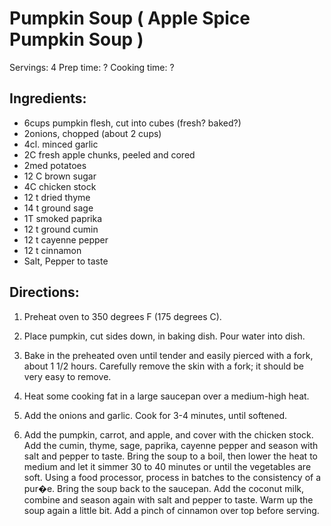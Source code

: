 # Pumpkin Soup ( Apple Spice Pumpkin Soup )

Servings: 4
Prep time: ?
Cooking time: ?

## Ingredients:
- 6cups pumpkin flesh, cut into cubes (fresh? baked?)
- 2onions, chopped (about 2 cups)
- 4cl. minced garlic
- 2C fresh apple chunks, peeled and cored
- 2med potatoes
- 12 C brown sugar
- 4C chicken stock
- 12 t dried thyme
- 14 t ground sage
- 1T smoked paprika
- 12 t ground cumin
- 12 t cayenne pepper
- 12 t cinnamon
- Salt, Pepper to taste


## Directions:
1. Preheat oven to 350 degrees F (175 degrees C).
2. Place pumpkin, cut sides down, in baking dish. Pour water into dish.
3. Bake in the preheated oven until tender and easily pierced with a fork, about 1 1/2 hours. Carefully remove the skin with a fork; it should be very easy to remove.


4. Heat some cooking fat in a large saucepan over a medium-high heat.
5. Add the onions and garlic. Cook for 3-4 minutes, until softened.
6. Add the pumpkin, carrot, and apple, and cover with the chicken stock.
    Add the cumin, thyme, sage, paprika, cayenne pepper and season with salt and pepper to taste.
    Bring the soup to a boil, then lower the heat to medium and let it simmer 30 to 40 minutes or until the vegetables are soft.
    Using a food processor, process in batches to the consistency of a pur�e.
    Bring the soup back to the saucepan. Add the coconut milk, combine and season again with salt and pepper to taste. Warm up the soup again a little bit.
    Add a pinch of cinnamon over top before serving.
